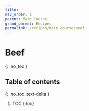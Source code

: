 ```yaml
---
title: 
nav_order: 1
parent: Main Course
grand_parent: Recipes
permalink: /recipes/main course/beef
---
```


# Beef
{: .no_toc }

## Table of contents
{: .no_toc .text-delta }

1. TOC
{:toc}
